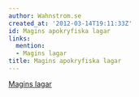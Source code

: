 ```yaml
---
author: Wahnstrom.se
created_at: '2012-03-14T19:11:33Z'
id: Magins apokryfiska lagar
links:
  mention:
  - Magins lagar
title: Magins apokryfiska lagar
---
```


[Magins lagar]

  [Magins lagar]: Magins_lagar